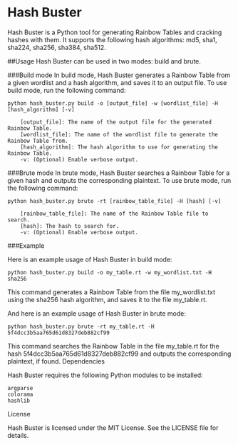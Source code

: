 
# Hash Buster

Hash Buster is a Python tool for generating Rainbow Tables and cracking hashes with them. It supports the following hash algorithms: md5, sha1, sha224, sha256, sha384, sha512.

##Usage
Hash Buster can be used in two modes: build and brute.

###Build mode
In build mode, Hash Buster generates a Rainbow Table from a given wordlist and a hash algorithm, and saves it to an output file. To use build mode, run the following command:

```
python hash_buster.py build -o [output_file] -w [wordlist_file] -H [hash_algorithm] [-v]

    [output_file]: The name of the output file for the generated Rainbow Table.
    [wordlist_file]: The name of the wordlist file to generate the Rainbow Table from.
    [hash_algorithm]: The hash algorithm to use for generating the Rainbow Table.
    -v: (Optional) Enable verbose output.
```

###Brute mode
In brute mode, Hash Buster searches a Rainbow Table for a given hash and outputs the corresponding plaintext. To use brute mode, run the following command:

```
python hash_buster.py brute -rt [rainbow_table_file] -H [hash] [-v]

    [rainbow_table_file]: The name of the Rainbow Table file to search.
    [hash]: The hash to search for.
    -v: (Optional) Enable verbose output.
```

###Example

Here is an example usage of Hash Buster in build mode:

`python hash_buster.py build -o my_table.rt -w my_wordlist.txt -H sha256`

This command generates a Rainbow Table from the file my_wordlist.txt using the sha256 hash algorithm, and saves it to the file my_table.rt.

And here is an example usage of Hash Buster in brute mode:

`python hash_buster.py brute -rt my_table.rt -H 5f4dcc3b5aa765d61d8327deb882cf99`

This command searches the Rainbow Table in the file my_table.rt for the hash 5f4dcc3b5aa765d61d8327deb882cf99 and outputs the corresponding plaintext, if found.
Dependencies

Hash Buster requires the following Python modules to be installed:

    argparse
    colorama
    hashlib

License

Hash Buster is licensed under the MIT License. See the LICENSE file for details.
